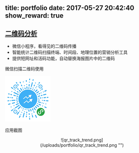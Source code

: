 title: portfolio
date: 2017-05-27 20:42:40
show_reward: true
---

<style>
#posts img {
	text-align: center;
	margin: 0 auto;
}
</style>

## [二维码分析](https://t.indroids.com)

- 微信小程序，看得见的二维码传播
- 智能统计二维码扫描终端、时间段、地理位置的营销分析工具
- 提供短网址和活码功能，自动替换海报图片中的二维码

微信扫描二维码使用

![qr_track_logo.png](/uploads/portfolio/qr_track_logo.png "")

应用截图

<div style="text-align: center; max-width: 280px; margin: 0 auto;">
![qr_track_trend.png](/uploads/portfolio/qr_track_trend.png "")
</div>
